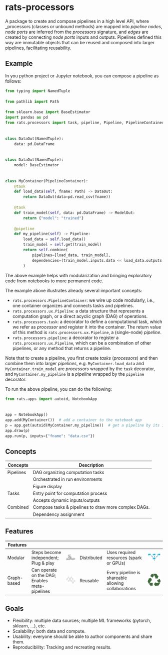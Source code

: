 # rats-processors

A package to create and compose pipelines in a high level API, where _processors (classes
or unbound methods) are mapped into _pipeline nodes_, _node ports_ are inferred from the
_processors_ signature, and _edges_ are created by connecting _node ports_ inputs and outputs.
Pipelines defined this way are immutable objects that can be reused and composed into larger
pipelines, facilitating reusability.

## Example

In you python project or Jupyter notebook, you can compose a pipeline as follows:

```python
from typing import NamedTuple

from pathlib import Path

from sklearn.base import BaseEstimator
import pandas as pd
from rats.processors import task, pipeline, Pipeline, PipelineContainer


class DataOut(NamedTuple):
    data: pd.DataFrame


class DataOut(NamedTuple):
    model: BaseEstimator


class MyContainer(PipelineContainer):
    @task
    def load_data(self, fname: Path) -> DataOut:
        return DataOut(data=pd.read_csv(fname))

    @task
    def train_model(self, data: pd.DataFrame) -> ModelOut:
        return {"model": "trained"}

    @pipeline
    def my_pipeline(self) -> Pipeline:
        load_data = self.load_data()
        train_model = self.get(train_model)
        return self.combine(
            pipelines=[load_data, train_model],
            dependencies=(train_model.inputs.data << load_data.outputs.data),
        )
```

The above example helps with modularization and bringing exploratory code from notebooks to more
permanent code.

The example above illustrates already several important concepts:
* `rats.processors.PipelineContainer`: we wire up code modularly, i.e., one container organizes and
connects tasks and pipelines.
* `rats.processors.ux.Pipeline`: a data structure that represents a computation graph, or a
direct acyclic graph (DAG) of operations.
* `rats.processors.task`: a decorator to define a computational task, which we refer as _processor_
and register it into the container. The return value of this method is
`rats.processors.ux.Pipeline`, a (single-node) _pipeline_.
* `rats.processors.pipeline`: a decorator to register a `rats.processors.ux.Pipeline`,
which can be a combination of other pipelines, or any method that returns a pipeline.


Note that to create a pipeline, you first create _tasks_ (_processors_) and then combine them into
larger _pipelines_, e.g. `MyContainer.load_data` and `MyContainer.train_model` are _processors_
wrapped by the `task` decorator, and `MyContainer.my_pipeline` is a _pipeline_ wrapped by the
`pipeline` decorator.


To run the above pipeline, you can do the following:

```python
from rats.apps import autoid, NotebookApp


app = NotebookApp()
app.add(MyContainer())  # add a container to the notebook app
p = app.get(autoid(MyContainer.my_pipeline))  # get a pipeline by its id
app.draw(p)
app.run(p, inputs={"fname": "data.csv"})
```


## Concepts

| Concepts  | Description                                          |
|-----------|------------------------------------------------------|
| Pipelines | DAG organizing computation tasks                     |
|           | Orchestrated in run environments                     |
|           | Figure display                                       |
| Tasks     | Entry point for computation process                  |
|           | Accepts dynamic inputs/outputs                       |
| Combined  | Compose tasks & pipelines to draw more complex DAGs. |
|           | Dependency assignment                                |

## Features

| Features    |                                               |                                              |             |                                                     |                                              |
|-------------|-----------------------------------------------|----------------------------------------------|-------------|-----------------------------------------------------|----------------------------------------------|
| Modular     | Steps become independent;<br> Plug & play        | ![modular](docs/figures/modular.jpg)         | Distributed | Uses required resources (spark or GPUs)             | ![graph-based](docs/figures/distributed.png) |
| Graph-based | Can operate on the DAG;<br> Enables meta-pipelines | ![graph-based](docs/figures/graph-based.png) | Reusable    | Every pipeline is shareable allowing collaborations | ![graph-based](docs/figures/reusable.png)    |

## Goals

* Flexibility: multiple data sources; multiple ML frameworks (pytorch, sklearn, ...), etc.
* Scalability: both data and compute.
* Usability: everyone should be able to author components and share them.
* Reproducibility: Tracking and recreating results.
